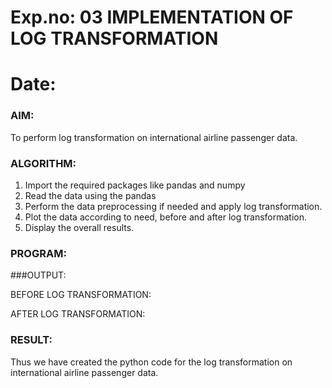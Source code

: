 # Exp.no: 03                     IMPLEMENTATION OF LOG TRANSFORMATION
# Date: 

### AIM:
To perform log transformation on international airline passenger data.
### ALGORITHM:
1. Import the required packages like pandas and numpy
2. Read the data using the pandas
3. Perform the data preprocessing if needed and apply log transformation.
4. Plot the data according to need, before and after log transformation.
5. Display the overall results.
### PROGRAM:


###OUTPUT:


BEFORE LOG TRANSFORMATION:

AFTER LOG TRANSFORMATION:



### RESULT:
Thus we have created the python code for the log transformation on international airline passenger
data.
